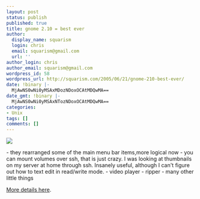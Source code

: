 ```yaml
---
layout: post
status: publish
published: true
title: gnome 2.10 = best ever
author:
  display_name: squarism
  login: chris
  email: squarism@gmail.com
  url: ''
author_login: chris
author_email: squarism@gmail.com
wordpress_id: 58
wordpress_url: http://squarism.com/2005/06/21/gnome-210-best-ever/
date: !binary |-
  MjAwNS0wNi0yMSAxMDozNDoxOCAtMDQwMA==
date_gmt: !binary |-
  MjAwNS0wNi0yMSAxNTozNDoxOCAtMDQwMA==
categories:
- Unix
tags: []
comments: []
---
```

<p><a href="http://pics.squarism.com/geek/Gnome_2_10"><img src="http://pics.squarism.com/albums/screenshots/Gnome_2_10.thumb.png"></a></p>
<p>- they rearranged some of the main menu bar items,more logical now
- you can mount volumes over ssh, that is just crazy.  I was looking at thumbnails on my server at home through ssh.  Insanely useful, although I can't figure out how to text edit in read/write mode.
- video player
- ripper
- many other little things</p>
<p><a href="http://www.gnome.org/start/2.10/notes/rnwhatsnew.html">More details here</a>.</p>
